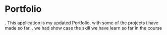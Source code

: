 # Portfolio
. This application is my updated Portfolio, with some of the projects i have made so far.
. we had show case the skill we have learn so far in the course

